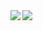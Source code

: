 
<a href="https://github.com/anuraghazra/github-readme-stats">
  <img align="left" src="https://github-readme-stats.vercel.app/api username=JingyuanChen1423&count_private=true&show_icons=true&theme=radical&bg_color=DEG,COLOR1,COLOR2,COLOR3...COLOR10" />
</a>
<a href="https://github.com/anuraghazra/github-readme-stats">
  <img align="center" src="https://github-readme-stats.vercel.app/api/top-langs/?username=JingyuanChen1423&theme=midnight-purple" />
</a>
